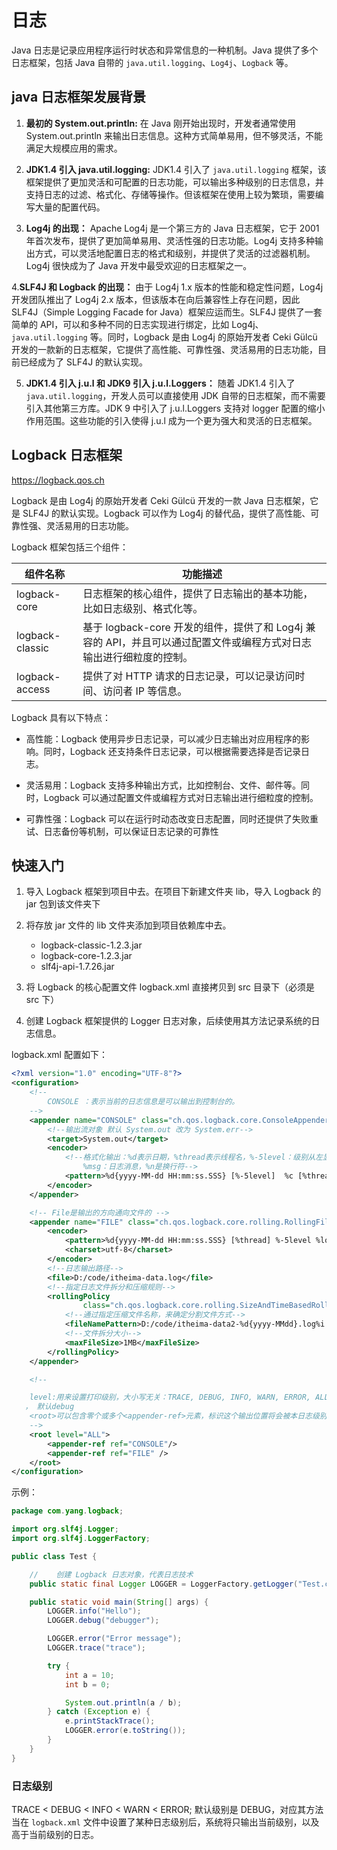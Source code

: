 # 日志

Java 日志是记录应用程序运行时状态和异常信息的一种机制。Java 提供了多个日志框架，包括 Java 自带的 `java.util.logging`、`Log4j`、`Logback` 等。

## java 日志框架发展背景

1. **最初的 System.out.println:** 在 Java 刚开始出现时，开发者通常使用 System.out.println 来输出日志信息。这种方式简单易用，但不够灵活，不能满足大规模应用的需求。

2. **JDK1.4 引入 java.util.logging:** JDK1.4 引入了 `java.util.logging` 框架，该框架提供了更加灵活和可配置的日志功能，可以输出多种级别的日志信息，并支持日志的过滤、格式化、存储等操作。但该框架在使用上较为繁琐，需要编写大量的配置代码。

3. **Log4j 的出现：** Apache Log4j 是一个第三方的 Java 日志框架，它于 2001 年首次发布，提供了更加简单易用、灵活性强的日志功能。Log4j 支持多种输出方式，可以灵活地配置日志的格式和级别，并提供了灵活的过滤器机制。Log4j 很快成为了 Java 开发中最受欢迎的日志框架之一。

4.**SLF4J 和 Logback 的出现：** 由于 Log4j 1.x 版本的性能和稳定性问题，Log4j 开发团队推出了 Log4j 2.x 版本，但该版本在向后兼容性上存在问题，因此 SLF4J（Simple Logging Facade for Java）框架应运而生。SLF4J 提供了一套简单的 API，可以和多种不同的日志实现进行绑定，比如 Log4j、`java.util.logging` 等。同时，Logback 是由 Log4j 的原始开发者 Ceki Gülcü 开发的一款新的日志框架，它提供了高性能、可靠性强、灵活易用的日志功能，目前已经成为了 SLF4J 的默认实现。

5. **JDK1.4 引入 j.u.l 和 JDK9 引入 j.u.l.Loggers：** 随着 JDK1.4 引入了 `java.util.logging`，开发人员可以直接使用 JDK 自带的日志框架，而不需要引入其他第三方库。JDK 9 中引入了 j.u.l.Loggers 支持对 logger 配置的缩小作用范围。这些功能的引入使得 j.u.l 成为一个更为强大和灵活的日志框架。

## Logback 日志框架

https://logback.qos.ch

Logback 是由 Log4j 的原始开发者 Ceki Gülcü 开发的一款 Java 日志框架，它是 SLF4J 的默认实现。Logback 可以作为 Log4j 的替代品，提供了高性能、可靠性强、灵活易用的日志功能。

Logback 框架包括三个组件：

| 组件名称        | 功能描述                                                                                                            |
| --------------- | ------------------------------------------------------------------------------------------------------------------- |
| logback-core    | 日志框架的核心组件，提供了日志输出的基本功能，比如日志级别、格式化等。                                              |
| logback-classic | 基于 logback-core 开发的组件，提供了和 Log4j 兼容的 API，并且可以通过配置文件或编程方式对日志输出进行细粒度的控制。 |
| logback-access  | 提供了对 HTTP 请求的日志记录，可以记录访问时间、访问者 IP 等信息。                                                  |

Logback 具有以下特点：

- 高性能：Logback 使用异步日志记录，可以减少日志输出对应用程序的影响。同时，Logback 还支持条件日志记录，可以根据需要选择是否记录日志。

- 灵活易用：Logback 支持多种输出方式，比如控制台、文件、邮件等。同时，Logback 可以通过配置文件或编程方式对日志输出进行细粒度的控制。

- 可靠性强：Logback 可以在运行时动态改变日志配置，同时还提供了失败重试、日志备份等机制，可以保证日志记录的可靠性

## 快速入门

1. 导入 Logback 框架到项目中去。在项目下新建文件夹 lib，导入 Logback 的 jar 包到该文件夹下

2. 将存放 jar 文件的 lib 文件夹添加到项目依赖库中去。

   - logback-classic-1.2.3.jar
   - logback-core-1.2.3.jar
   - slf4j-api-1.7.26.jar

3. 将 Logback 的核心配置文件 logback.xml 直接拷贝到 src 目录下（必须是 src 下）

4. 创建 Logback 框架提供的 Logger 日志对象，后续使用其方法记录系统的日志信息。

logback.xml 配置如下：

```xml
<?xml version="1.0" encoding="UTF-8"?>
<configuration>
    <!--
        CONSOLE ：表示当前的日志信息是可以输出到控制台的。
    -->
    <appender name="CONSOLE" class="ch.qos.logback.core.ConsoleAppender">
        <!--输出流对象 默认 System.out 改为 System.err-->
        <target>System.out</target>
        <encoder>
            <!--格式化输出：%d表示日期，%thread表示线程名，%-5level：级别从左显示5个字符宽度
                %msg：日志消息，%n是换行符-->
            <pattern>%d{yyyy-MM-dd HH:mm:ss.SSS} [%-5level]  %c [%thread] : %msg%n</pattern>
        </encoder>
    </appender>

    <!-- File是输出的方向通向文件的 -->
    <appender name="FILE" class="ch.qos.logback.core.rolling.RollingFileAppender">
        <encoder>
            <pattern>%d{yyyy-MM-dd HH:mm:ss.SSS} [%thread] %-5level %logger{36} - %msg%n</pattern>
            <charset>utf-8</charset>
        </encoder>
        <!--日志输出路径-->
        <file>D:/code/itheima-data.log</file>
        <!--指定日志文件拆分和压缩规则-->
        <rollingPolicy
                class="ch.qos.logback.core.rolling.SizeAndTimeBasedRollingPolicy">
            <!--通过指定压缩文件名称，来确定分割文件方式-->
            <fileNamePattern>D:/code/itheima-data2-%d{yyyy-MMdd}.log%i.gz</fileNamePattern>
            <!--文件拆分大小-->
            <maxFileSize>1MB</maxFileSize>
        </rollingPolicy>
    </appender>

    <!--

    level:用来设置打印级别，大小写无关：TRACE, DEBUG, INFO, WARN, ERROR, ALL 和 OFF
   ， 默认debug
    <root>可以包含零个或多个<appender-ref>元素，标识这个输出位置将会被本日志级别控制。
    -->
    <root level="ALL">
        <appender-ref ref="CONSOLE"/>
        <appender-ref ref="FILE" />
    </root>
</configuration>
```

示例：

```java
package com.yang.logback;

import org.slf4j.Logger;
import org.slf4j.LoggerFactory;

public class Test {

    //    创建 Logback 日志对象，代表日志技术
    public static final Logger LOGGER = LoggerFactory.getLogger("Test.class");

    public static void main(String[] args) {
        LOGGER.info("Hello");
        LOGGER.debug("debugger");

        LOGGER.error("Error message");
        LOGGER.trace("trace");

        try {
            int a = 10;
            int b = 0;

            System.out.println(a / b);
        } catch (Exception e) {
            e.printStackTrace();
            LOGGER.error(e.toString());
        }
    }
}

```

### 日志级别

TRACE < DEBUG < INFO < WARN < ERROR; 默认级别是 DEBUG，对应其方法
当在 `logback.xml` 文件中设置了某种日志级别后，系统将只输出当前级别，以及高于当前级别的日志。
